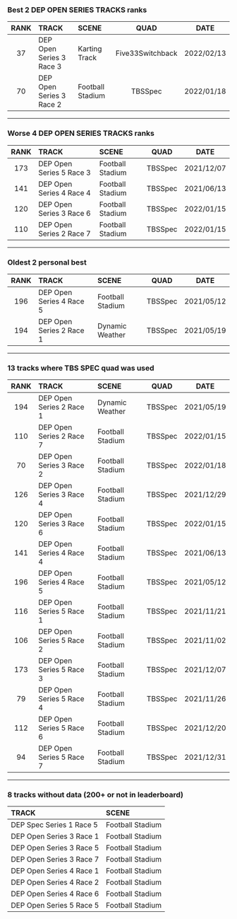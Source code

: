### Best 2 DEP OPEN SERIES TRACKS ranks
|RANK|TRACK|SCENE|QUAD|DATE|
|:---:|:---|:---|:---:|:---:|
|37|DEP Open Series 3 Race 3|Karting Track|Five33Switchback|2022/02/13|
|70|DEP Open Series 3 Race 2|Football Stadium|TBSSpec|2022/01/18|
---
### Worse 4 DEP OPEN SERIES TRACKS ranks
|RANK|TRACK|SCENE|QUAD|DATE|
|:---:|:---|:---|:---:|:---:|
|173|DEP Open Series 5 Race 3|Football Stadium|TBSSpec|2021/12/07|
|141|DEP Open Series 4 Race 4|Football Stadium|TBSSpec|2021/06/13|
|120|DEP Open Series 3 Race 6|Football Stadium|TBSSpec|2022/01/15|
|110|DEP Open Series 2 Race 7|Football Stadium|TBSSpec|2022/01/15|
---
### Oldest 2 personal best
|RANK|TRACK|SCENE|QUAD|DATE|
|:---:|:---|:---|:---:|:---:|
|196|DEP Open Series 4 Race 5|Football Stadium|TBSSpec|2021/05/12|
|194|DEP Open Series 2 Race 1|Dynamic Weather|TBSSpec|2021/05/19|
---
### 13 tracks where TBS SPEC quad was used
|RANK|TRACK|SCENE|QUAD|DATE|
|:---:|:---|:---|:---:|:---:|
|194|DEP Open Series 2 Race 1|Dynamic Weather|TBSSpec|2021/05/19|
|110|DEP Open Series 2 Race 7|Football Stadium|TBSSpec|2022/01/15|
|70|DEP Open Series 3 Race 2|Football Stadium|TBSSpec|2022/01/18|
|126|DEP Open Series 3 Race 4|Football Stadium|TBSSpec|2021/12/29|
|120|DEP Open Series 3 Race 6|Football Stadium|TBSSpec|2022/01/15|
|141|DEP Open Series 4 Race 4|Football Stadium|TBSSpec|2021/06/13|
|196|DEP Open Series 4 Race 5|Football Stadium|TBSSpec|2021/05/12|
|116|DEP Open Series 5 Race 1|Football Stadium|TBSSpec|2021/11/21|
|106|DEP Open Series 5 Race 2|Football Stadium|TBSSpec|2021/11/02|
|173|DEP Open Series 5 Race 3|Football Stadium|TBSSpec|2021/12/07|
|79|DEP Open Series 5 Race 4|Football Stadium|TBSSpec|2021/11/26|
|112|DEP Open Series 5 Race 6|Football Stadium|TBSSpec|2021/12/20|
|94|DEP Open Series 5 Race 7|Football Stadium|TBSSpec|2021/12/31|
---
### 8 tracks without data (200+ or not in leaderboard)
|TRACK|SCENE|
|:---|:---|
|DEP Spec Series 1 Race 5|Football Stadium|
|DEP Open Series 3 Race 1|Football Stadium|
|DEP Open Series 3 Race 5|Football Stadium|
|DEP Open Series 3 Race 7|Football Stadium|
|DEP Open Series 4 Race 1|Football Stadium|
|DEP Open Series 4 Race 2|Football Stadium|
|DEP Open Series 4 Race 6|Football Stadium|
|DEP Open Series 5 Race 5|Football Stadium|
